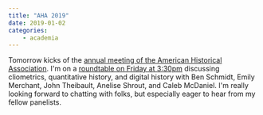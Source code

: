 ```yaml
---
title: "AHA 2019"
date: 2019-01-02
categories:
    - academia
---
```


Tomorrow kicks of the [annual meeting of the American Historical Association](https://aha.confex.com/aha/2019/webprogram/start.html).  I'm on a [roundtable on Friday at 3:30pm](https://aha.confex.com/aha/2019/webprogram/Session17327.html) discussing cliometrics, quantitative history, and digital history with Ben Schmidt, Emily Merchant, John Theibault, Anelise Shrout, and Caleb McDaniel.  I'm really looking forward to chatting with folks, but especially eager to hear from my fellow panelists.